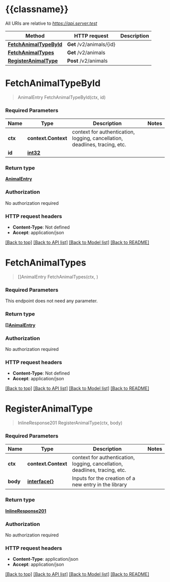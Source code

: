 # {{classname}}

All URIs are relative to *https://api.server.test*

Method | HTTP request | Description
------------- | ------------- | -------------
[**FetchAnimalTypeById**](DefaultApi.md#FetchAnimalTypeById) | **Get** /v2/animals/{id} | 
[**FetchAnimalTypes**](DefaultApi.md#FetchAnimalTypes) | **Get** /v2/animals | 
[**RegisterAnimalType**](DefaultApi.md#RegisterAnimalType) | **Post** /v2/animals | 

# **FetchAnimalTypeById**
> AnimalEntry FetchAnimalTypeById(ctx, id)


### Required Parameters

Name | Type | Description  | Notes
------------- | ------------- | ------------- | -------------
 **ctx** | **context.Context** | context for authentication, logging, cancellation, deadlines, tracing, etc.
  **id** | [**int32**](.md)|  | 

### Return type

[**AnimalEntry**](AnimalEntry.md)

### Authorization

No authorization required

### HTTP request headers

 - **Content-Type**: Not defined
 - **Accept**: application/json

[[Back to top]](#) [[Back to API list]](../README.md#documentation-for-api-endpoints) [[Back to Model list]](../README.md#documentation-for-models) [[Back to README]](../README.md)

# **FetchAnimalTypes**
> []AnimalEntry FetchAnimalTypes(ctx, )


### Required Parameters
This endpoint does not need any parameter.

### Return type

[**[]AnimalEntry**](AnimalEntry.md)

### Authorization

No authorization required

### HTTP request headers

 - **Content-Type**: Not defined
 - **Accept**: application/json

[[Back to top]](#) [[Back to API list]](../README.md#documentation-for-api-endpoints) [[Back to Model list]](../README.md#documentation-for-models) [[Back to README]](../README.md)

# **RegisterAnimalType**
> InlineResponse201 RegisterAnimalType(ctx, body)


### Required Parameters

Name | Type | Description  | Notes
------------- | ------------- | ------------- | -------------
 **ctx** | **context.Context** | context for authentication, logging, cancellation, deadlines, tracing, etc.
  **body** | [**interface{}**](interface{}.md)| Inputs for the creation of a new entry in the library | 

### Return type

[**InlineResponse201**](inline_response_201.md)

### Authorization

No authorization required

### HTTP request headers

 - **Content-Type**: application/json
 - **Accept**: application/json

[[Back to top]](#) [[Back to API list]](../README.md#documentation-for-api-endpoints) [[Back to Model list]](../README.md#documentation-for-models) [[Back to README]](../README.md)

